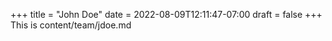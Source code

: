+++
title = "John Doe"
date = 2022-08-09T12:11:47-07:00
draft = false
+++
This is content/team/jdoe.md
